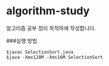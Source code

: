 # algorithm-study
알고리즘 공부 정리 목적하에 작성합니다.

###실행 방법
```
$javac SelectionSort.java
$java -Xmx128M -Xms16M SelectionSort
```
